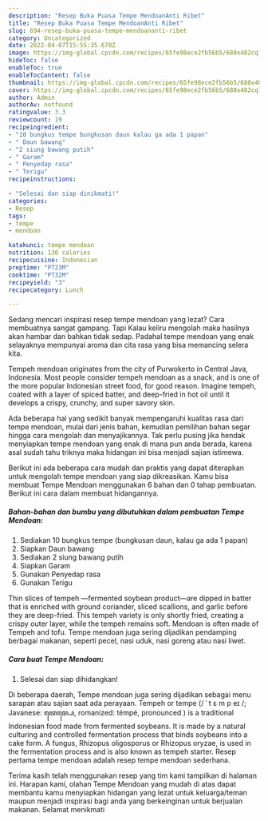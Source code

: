 ```yaml
---
description: "Resep Buka Puasa Tempe MendoanAnti Ribet"
title: "Resep Buka Puasa Tempe MendoanAnti Ribet"
slug: 694-resep-buka-puasa-tempe-mendoananti-ribet
category: Uncategorized
date: 2022-04-07T15:55:35.670Z
image: https://img-global.cpcdn.com/recipes/65fe98ece2fb56b5/680x482cq70/tempe-mendoan-foto-resep-utama.jpg
hideToc: false
enableToc: true
enableTocContent: false
thumbnail: https://img-global.cpcdn.com/recipes/65fe98ece2fb56b5/680x482cq70/tempe-mendoan-foto-resep-utama.jpg
cover: https://img-global.cpcdn.com/recipes/65fe98ece2fb56b5/680x482cq70/tempe-mendoan-foto-resep-utama.jpg
author: Admin
authorAv: notfound
ratingvalue: 3.3
reviewcount: 19
recipeingredient:
- "10 bungkus tempe bungkusan daun kalau ga ada 1 papan"
- " Daun bawang"
- "2 siung bawang putih"
- " Garam"
- " Penyedap rasa"
- " Terigu"
recipeinstructions:

- "Selesai dan siap dinikmati!"
categories:
- Resep
tags:
- tempe
- mendoan

katakunci: tempe mendoan 
nutrition: 130 calories
recipecuisine: Indonesian
preptime: "PT23M"
cooktime: "PT32M"
recipeyield: "3"
recipecategory: Lunch

---
```



Sedang mencari inspirasi resep tempe mendoan yang lezat? Cara membuatnya sangat gampang. Tapi Kalau keliru mengolah maka hasilnya akan hambar dan bahkan tidak sedap. Padahal tempe mendoan yang enak selayaknya mempunyai aroma dan cita rasa yang bisa memancing selera kita.


Tempeh mendoan originates from the city of Purwokerto in Central Java, Indonesia. Most people consider tempeh mendoan as a snack, and is one of the more popular Indonesian street food, for good reason. Imagine tempeh, coated with a layer of spiced batter, and deep-fried in hot oil until it develops a crispy, crunchy, and super savory skin.

Ada beberapa hal yang sedikit banyak mempengaruhi kualitas rasa dari tempe mendoan, mulai dari jenis bahan, kemudian pemilihan bahan segar hingga cara mengolah dan menyajikannya. Tak perlu pusing jika hendak menyiapkan tempe mendoan yang enak di mana pun anda berada, karena asal sudah tahu triknya maka hidangan ini bisa menjadi sajian istimewa.


Berikut ini ada beberapa cara mudah dan praktis yang dapat diterapkan untuk mengolah tempe mendoan yang siap dikreasikan. Kamu bisa membuat Tempe Mendoan menggunakan 6 bahan dan 0 tahap pembuatan. Berikut ini cara dalam membuat hidangannya.

<!--inarticleads1-->

##### Bahan-bahan dan bumbu yang dibutuhkan dalam pembuatan Tempe Mendoan:

1. Sediakan 10 bungkus tempe (bungkusan daun, kalau ga ada 1 papan)
1. Siapkan  Daun bawang
1. Sediakan 2 siung bawang putih
1. Siapkan  Garam
1. Gunakan  Penyedap rasa
1. Gunakan  Terigu


Thin slices of tempeh —fermented soybean product—are dipped in batter that is enriched with ground coriander, sliced scallions, and garlic before they are deep-fried. This tempeh variety is only shortly fried, creating a crispy outer layer, while the tempeh remains soft. Mendoan is often made of Tempeh and tofu. Tempe mendoan juga sering dijadikan pendamping berbagai makanan, seperti pecel, nasi uduk, nasi goreng atau nasi liwet. 

<!--inarticleads2-->

##### Cara buat Tempe Mendoan:


1. Selesai dan siap dihidangkan!

Di beberapa daerah, Tempe mendoan juga sering dijadikan sebagai menu sarapan atau sajian saat ada perayaan. Tempeh or tempe (/ ˈ t ɛ m p eɪ /; Javanese: ꦠꦺꦩ꧀ꦥꦺ, romanized: témpé, pronounced ) is a traditional Indonesian food made from fermented soybeans. It is made by a natural culturing and controlled fermentation process that binds soybeans into a cake form. A fungus, Rhizopus oligosporus or Rhizopus oryzae, is used in the fermentation process and is also known as tempeh starter. Resep pertama tempe mendoan adalah resep tempe mendoan sederhana. 

Terima kasih telah menggunakan resep yang tim kami tampilkan di halaman ini. Harapan kami, olahan Tempe Mendoan yang mudah di atas dapat membantu kamu menyiapkan hidangan yang lezat untuk keluarga/teman maupun menjadi inspirasi bagi anda yang berkeinginan untuk berjualan makanan. Selamat menikmati
